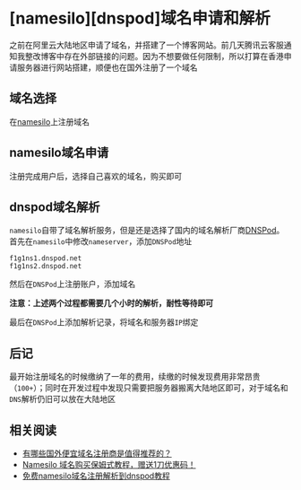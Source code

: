 
# [namesilo][dnspod]域名申请和解析

之前在阿里云大陆地区申请了域名，并搭建了一个博客网站。前几天腾讯云客服通知我整改博客中存在外部链接的问题。因为不想要做任何限制，所以打算在香港申请服务器进行网站搭建，顺便也在国外注册了一个域名

## 域名选择

在[namesilo](https://www.namesilo.com/)上注册域名

## namesilo域名申请

注册完成用户后，选择自己喜欢的域名，购买即可

## dnspod域名解析

`namesilo`自带了域名解析服务，但是还是选择了国内的域名解析厂商[DNSPod](https://www.dnspod.cn)。首先在`namesilo`中修改`nameserver`，添加`DNSPod`地址

```
f1g1ns1.dnspod.net
f1g1ns2.dnspod.net
```

然后在`DNSPod`上注册账户，添加域名

**注意：上述两个过程都需要几个小时的解析，耐性等待即可**

最后在`DNSPod`上添加解析记录，将域名和服务器`IP`绑定

## 后记

最开始注册域名的时候缴纳了一年的费用，续缴的时候发现费用非常昂贵（`100+`）；同时在开发过程中发现只需要把服务器搬离大陆地区即可，对于域名和`DNS`解析仍旧可以放在大陆地区

## 相关阅读

* [有哪些国外便宜域名注册商是值得推荐的？](https://zhuanlan.zhihu.com/p/63866401)
* [Namesilo 域名购买保姆式教程，赠送1刀优惠码！](https://zhuanlan.zhihu.com/p/82666679)
* [免费namesilo域名注册解析到dnspod教程](https://since1989.org/stuff/dnspod-name-servers-domain.html)